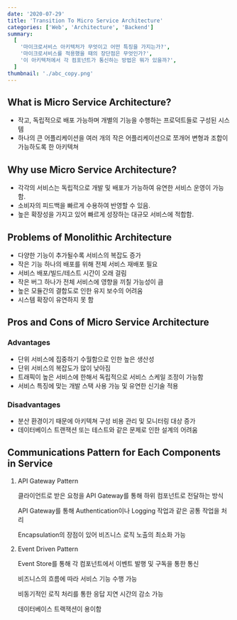 ```yaml
---
date: '2020-07-29'
title: 'Transition To Micro Service Architecture'
categories: ['Web', 'Architecture', 'Backend']
summary:
  [
    '마이크로서비스 아키텍처가 무엇이고 어떤 특징을 가지는가?',
    '마이크로서비스를 적용했을 때의 장단점은 무엇인가?',
    '이 아키텍처에서 각 컴포넌트가 통신하는 방법은 뭐가 있을까?',
  ]
thumbnail: './abc_copy.png'
---
```


## What is Micro Service Architecture?

- 작고, 독립적으로 배포 가능하며 개별의 기능을 수행하는 프로덕트들로 구성된 시스템
- 하나의 큰 어플리케이션을 여러 개의 작은 어플리케이션으로 쪼개어 변형과 조합이 가능하도록 한 아키텍쳐

## Why use Micro Service Architecture?

- 각각의 서비스는 독립적으로 개발 및 배포가 가능하여 유연한 서비스 운영이 가능함.
- 소비자의 피드백을 빠르게 수용하여 반영할 수 있음.
- 높은 확장성을 가지고 있어 빠르게 성장하는 대규모 서비스에 적합함.

## Problems of Monolithic Architecture

- 다양한 기능이 추가될수록 서비스의 복잡도 증가
- 작은 기능 하나의 배포를 위해 전체 서비스 재배포 필요
- 서비스 배포/빌드/테스트 시간이 오래 걸림
- 작은 버그 하나가 전체 서비스에 영향을 끼칠 가능성이 큼
- 높은 모듈간의 결합도로 인한 유지 보수의 어려움
- 시스템 확장이 유연하지 못 함

## Pros and Cons of Micro Service Architecture

### Advantages

- 단위 서비스에 집중하기 수월함으로 인한 높은 생산성
- 단위 서비스의 복잡도가 많이 낮아짐
- 트래픽이 높은 서비스에 한해서 독립적으로 서비스 스케일 조정이 가능함
- 서비스 특징에 맞는 개발 스택 사용 가능 및 유연한 신기술 적용

### Disadvantages

- 분산 환경이기 때문에 아키텍쳐 구성 비용 관리 및 모니터링 대상 증가
- 데이터베이스 트랜잭션 또는 테스트와 같은 문제로 인한 설계의 어려움

## Communications Pattern for Each Components in Service

1. API Gateway Pattern

   클라이언트로 받은 요청을 API Gateway를 통해 하위 컴포넌트로 전달하는 방식

   API Gateway를 통해 Authentication이나 Logging 작업과 같은 공통 작업을 처리

   Encapsulation의 장점이 있어 비즈니스 로직 노출의 최소화 가능

2. Event Driven Pattern

   Event Store를 통해 각 컴포넌트에서 이벤트 발행 및 구독을 통한 통신

   비즈니스의 흐름에 따라 서비스 기능 수행 가능

   비동기적인 로직 처리를 통한 응답 지연 시간의 감소 가능

   데이터베이스 트랙잭션이 용이함
